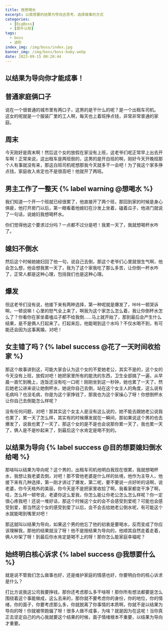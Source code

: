 ```yaml
---
title: 我想喝水
excerpt: 以我想要的结果为导向去思考，选择做事的方式
categories:
  - [BigBoss]
  - [提升认知]
tags:
  - boss
  - 进阶
index_img: /img/boss/index.jpg
banner_img: /img/boss/boss-baby.webp
date: 2023-09-15 00:20:44
---
```


## 以结果为导向你才能成事！

## 普通家庭俩口子

说在一个很普通的城市里有两口子，这男的是干什么的呢？是一个出租车司机。
这女的呢就是一个服装厂里的工人啊，每天也上着班挣点钱，非常非常普通的家庭。

## 周末
今天刚好是周末啊！然后这个女的放假在家没有上班，这老爷们呢正常早上出去开车啊！正常来说，这出租车是两班倒的，这男的是开白班的啊，刚好今天开晚班那个人有事就没有来，那这白班司机呢想那我今天就多干一会吧！为了我这个家多挣点钱，家庭收入肯定也不是很高吧！他就开了两班。

## 男主工作了一整天 {% label warning @想喝水 %}
我们知道一个开一个班就已经很累了，他直接开了两个班，那回到家的时候是身心俱疲，他打开房门以后，第一眼看着他媳妇在沙发上坐着，磕着瓜子，他进门就说了一句话，说媳妇我想喝杯水。

你们觉得他这个要求过分吗？一点都不过分是吧！我累一天了，我就想喝杯水咋了。

## 媳妇不倒水
然后这个时候她媳妇回了他一句，说自己去倒，那这个老爷们心里就很生气啊，他会怎么想，他会想我累一天了，我为了这个家我吃了那么多苦，让你倒一杯水咋了，正常人都是这种心理，包括我们也是这种心理。

## 爆发
但这老爷们没有说，他接下来有两种选择，第一种呢就是爆发了，咔咔一顿哭诉啊，一顿说嘛！心里的怒气全上来了，啊我为这个家怎么怎么着，我让你倒杯水怎么了？你看你在家坐着嗑瓜子都不给我倒……马上就开始了，那到最后会产生什么结果，是不是俩人打起来了。打起来后，他能喝到这个水吗？不仅水喝不到，有可能还会因为这事离婚，对吧！

## 女主错了吗？{% label success @花了一天时间收拾家 %}
那这个故事讲到这，可能大家会认为这个女的不爱她老公，其实不是的，这个女的今天没有上班，放假对吧！她把家里所有的能洗的东西，卫生全部搞了一遍，从早晨一直忙到晚上，连饭还没有吃一口呢！刚刚坐到这一秒钟，她也累了一天了，然后她老公进来说让她倒杯水，她说你自己去倒，站在这个女主人的角度，这么说有毛病吗？也没毛病，你是为这个家挣钱了，那我也为这个家操心了呀！你想倒杯水让你自己去倒能怎么样呢？

没有任何问题，对吧！那其实这个女主人是没有这么说的，她不能去跟她老公说我也累了，累一天了怎么样，其实有的时候爆发就在一瞬间，那如果说这个男的也去爆发了，说我也累了一天了，那这个女的是不是也会说那你累一天了，我也累一天了，俩人是不是吵起来了，到最后这个水肯定是喝不到的。

## 以结果为导向 {% label success @目的想要媳妇倒水给喝 %}
那啥叫以结果为导向呢？这个男的，出租车司机他明白我现在很累，我就想喝杯水，我想让我老婆去倒，对吧！那不管他老婆是什么样的处境，他作为主导人，他接下来有几种选择，第一刚才讲过了爆发，第二呢，要不要说一点好听的话啊，说老婆，你今天格外的美丽，你今天是不是把家里收拾了啊，我看家都变干净了啊，哇，怎么样一顿夸说，老婆你这么爱我，你怎么能让你老公怎么怎么样呢？你一定很心疼我吧！还说一堆好话，那这个时候这个女的会不会感受到爱呢？可能也会感受到爱，那当然这个女的感受到爱了以后，会不会去给她老公倒水呢，有可能这个水就能喝到嘴里对吧！

那这就叫以结果为导向，如果这个男的他忘了他的初衷是要喝水，反而变成了你应该理解我，那他的结果就没了呀！他不是按结果为导向的，他顺其自然走着走着，俩人吵架了呀！到最后你水肯定是喝不上的呀！那你怎么能家庭幸福呢？

## 始终明白核心诉求 {% label success @我想要什么 %}

就是说不管我们怎么做事也好，还是维护家庭的情感也好，你要明白你的核心诉求是什么？

打比方说我这公司我要挣钱，那你还考虑那么多干啥呀！那你所有想法都要是怎么围绕着这个事能做成，这么去来的，那你就不要考虑你的身份，你的地位，你的情绪，你的面子，你要考虑那么多，你就脱离了你事情的本质啊，你就不是以结果为导向的呀！你就被带跑偏了呀！很多人做不成事，为啥？就是因为在这呢！当你真正去坚定自己的内心我就要这个结果的时候，面子情绪根本不重要，以结果为导向才重要。